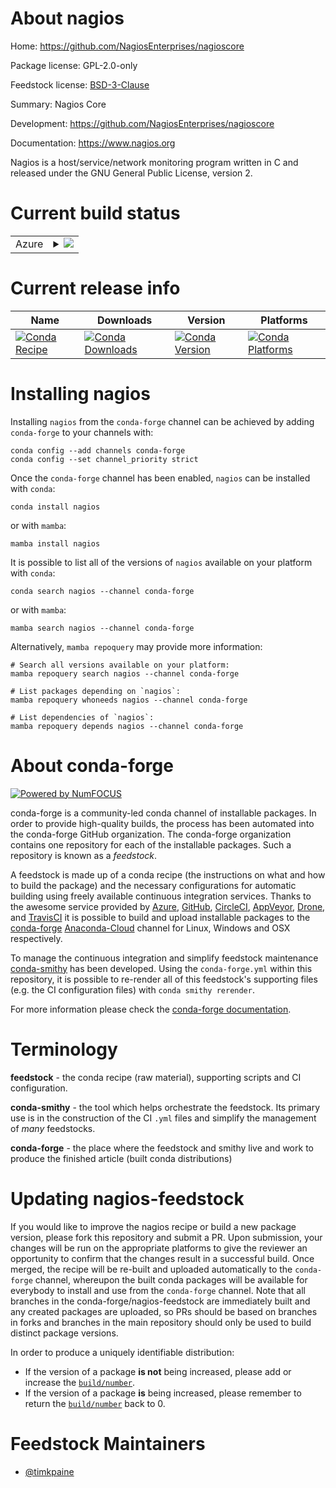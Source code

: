 About nagios
============

Home: https://github.com/NagiosEnterprises/nagioscore

Package license: GPL-2.0-only

Feedstock license: [BSD-3-Clause](https://github.com/conda-forge/nagios-feedstock/blob/main/LICENSE.txt)

Summary: Nagios Core

Development: https://github.com/NagiosEnterprises/nagioscore

Documentation: https://www.nagios.org

Nagios is a host/service/network monitoring program written in C and released under the GNU General Public License, version 2.

Current build status
====================


<table>
    
  <tr>
    <td>Azure</td>
    <td>
      <details>
        <summary>
          <a href="https://dev.azure.com/conda-forge/feedstock-builds/_build/latest?definitionId=16480&branchName=main">
            <img src="https://dev.azure.com/conda-forge/feedstock-builds/_apis/build/status/nagios-feedstock?branchName=main">
          </a>
        </summary>
        <table>
          <thead><tr><th>Variant</th><th>Status</th></tr></thead>
          <tbody><tr>
              <td>linux_64_openssl1.1.1</td>
              <td>
                <a href="https://dev.azure.com/conda-forge/feedstock-builds/_build/latest?definitionId=16480&branchName=main">
                  <img src="https://dev.azure.com/conda-forge/feedstock-builds/_apis/build/status/nagios-feedstock?branchName=main&jobName=linux&configuration=linux%20linux_64_openssl1.1.1" alt="variant">
                </a>
              </td>
            </tr><tr>
              <td>linux_64_openssl3</td>
              <td>
                <a href="https://dev.azure.com/conda-forge/feedstock-builds/_build/latest?definitionId=16480&branchName=main">
                  <img src="https://dev.azure.com/conda-forge/feedstock-builds/_apis/build/status/nagios-feedstock?branchName=main&jobName=linux&configuration=linux%20linux_64_openssl3" alt="variant">
                </a>
              </td>
            </tr><tr>
              <td>osx_64_openssl1.1.1</td>
              <td>
                <a href="https://dev.azure.com/conda-forge/feedstock-builds/_build/latest?definitionId=16480&branchName=main">
                  <img src="https://dev.azure.com/conda-forge/feedstock-builds/_apis/build/status/nagios-feedstock?branchName=main&jobName=osx&configuration=osx%20osx_64_openssl1.1.1" alt="variant">
                </a>
              </td>
            </tr><tr>
              <td>osx_64_openssl3</td>
              <td>
                <a href="https://dev.azure.com/conda-forge/feedstock-builds/_build/latest?definitionId=16480&branchName=main">
                  <img src="https://dev.azure.com/conda-forge/feedstock-builds/_apis/build/status/nagios-feedstock?branchName=main&jobName=osx&configuration=osx%20osx_64_openssl3" alt="variant">
                </a>
              </td>
            </tr>
          </tbody>
        </table>
      </details>
    </td>
  </tr>
</table>

Current release info
====================

| Name | Downloads | Version | Platforms |
| --- | --- | --- | --- |
| [![Conda Recipe](https://img.shields.io/badge/recipe-nagios-green.svg)](https://anaconda.org/conda-forge/nagios) | [![Conda Downloads](https://img.shields.io/conda/dn/conda-forge/nagios.svg)](https://anaconda.org/conda-forge/nagios) | [![Conda Version](https://img.shields.io/conda/vn/conda-forge/nagios.svg)](https://anaconda.org/conda-forge/nagios) | [![Conda Platforms](https://img.shields.io/conda/pn/conda-forge/nagios.svg)](https://anaconda.org/conda-forge/nagios) |

Installing nagios
=================

Installing `nagios` from the `conda-forge` channel can be achieved by adding `conda-forge` to your channels with:

```
conda config --add channels conda-forge
conda config --set channel_priority strict
```

Once the `conda-forge` channel has been enabled, `nagios` can be installed with `conda`:

```
conda install nagios
```

or with `mamba`:

```
mamba install nagios
```

It is possible to list all of the versions of `nagios` available on your platform with `conda`:

```
conda search nagios --channel conda-forge
```

or with `mamba`:

```
mamba search nagios --channel conda-forge
```

Alternatively, `mamba repoquery` may provide more information:

```
# Search all versions available on your platform:
mamba repoquery search nagios --channel conda-forge

# List packages depending on `nagios`:
mamba repoquery whoneeds nagios --channel conda-forge

# List dependencies of `nagios`:
mamba repoquery depends nagios --channel conda-forge
```


About conda-forge
=================

[![Powered by
NumFOCUS](https://img.shields.io/badge/powered%20by-NumFOCUS-orange.svg?style=flat&colorA=E1523D&colorB=007D8A)](https://numfocus.org)

conda-forge is a community-led conda channel of installable packages.
In order to provide high-quality builds, the process has been automated into the
conda-forge GitHub organization. The conda-forge organization contains one repository
for each of the installable packages. Such a repository is known as a *feedstock*.

A feedstock is made up of a conda recipe (the instructions on what and how to build
the package) and the necessary configurations for automatic building using freely
available continuous integration services. Thanks to the awesome service provided by
[Azure](https://azure.microsoft.com/en-us/services/devops/), [GitHub](https://github.com/),
[CircleCI](https://circleci.com/), [AppVeyor](https://www.appveyor.com/),
[Drone](https://cloud.drone.io/welcome), and [TravisCI](https://travis-ci.com/)
it is possible to build and upload installable packages to the
[conda-forge](https://anaconda.org/conda-forge) [Anaconda-Cloud](https://anaconda.org/)
channel for Linux, Windows and OSX respectively.

To manage the continuous integration and simplify feedstock maintenance
[conda-smithy](https://github.com/conda-forge/conda-smithy) has been developed.
Using the ``conda-forge.yml`` within this repository, it is possible to re-render all of
this feedstock's supporting files (e.g. the CI configuration files) with ``conda smithy rerender``.

For more information please check the [conda-forge documentation](https://conda-forge.org/docs/).

Terminology
===========

**feedstock** - the conda recipe (raw material), supporting scripts and CI configuration.

**conda-smithy** - the tool which helps orchestrate the feedstock.
                   Its primary use is in the construction of the CI ``.yml`` files
                   and simplify the management of *many* feedstocks.

**conda-forge** - the place where the feedstock and smithy live and work to
                  produce the finished article (built conda distributions)


Updating nagios-feedstock
=========================

If you would like to improve the nagios recipe or build a new
package version, please fork this repository and submit a PR. Upon submission,
your changes will be run on the appropriate platforms to give the reviewer an
opportunity to confirm that the changes result in a successful build. Once
merged, the recipe will be re-built and uploaded automatically to the
`conda-forge` channel, whereupon the built conda packages will be available for
everybody to install and use from the `conda-forge` channel.
Note that all branches in the conda-forge/nagios-feedstock are
immediately built and any created packages are uploaded, so PRs should be based
on branches in forks and branches in the main repository should only be used to
build distinct package versions.

In order to produce a uniquely identifiable distribution:
 * If the version of a package **is not** being increased, please add or increase
   the [``build/number``](https://docs.conda.io/projects/conda-build/en/latest/resources/define-metadata.html#build-number-and-string).
 * If the version of a package **is** being increased, please remember to return
   the [``build/number``](https://docs.conda.io/projects/conda-build/en/latest/resources/define-metadata.html#build-number-and-string)
   back to 0.

Feedstock Maintainers
=====================

* [@timkpaine](https://github.com/timkpaine/)

